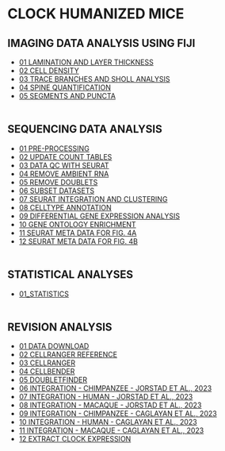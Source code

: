 # CLOCK HUMANIZED MICE

## IMAGING DATA ANALYSIS USING FIJI
- [01 LAMINATION AND LAYER THICKNESS](IMAGING_DATA_ANALYSIS/01_LAMINATION_AND_LAYER_THICKNESS.md)
- [02 CELL DENSITY](IMAGING_DATA_ANALYSIS/02_CELL_DENSITY.md)
- [03 TRACE BRANCHES AND SHOLL ANALYSIS](IMAGING_DATA_ANALYSIS/03_TRACE_BRANCHES_AND_SHOLL_ANALYSIS.md)
- [04 SPINE QUANTIFICATION](IMAGING_DATA_ANALYSIS/04_SPINE_QUANTIFICATION.md)
- [05 SEGMENTS AND PUNCTA](IMAGING_DATA_ANALYSIS/05_SEGMENTS_AND_PUNCTA.md)
<br></br>

## SEQUENCING DATA ANALYSIS
- [01 PRE-PROCESSING](SEQUENCING_DATA_ANALYSIS/01_PREPROCESSING.md)
- [02 UPDATE COUNT TABLES](SEQUENCING_DATA_ANALYSIS/02_UPDATECOUNTS.md)
- [03 DATA QC WITH SEURAT](SEQUENCING_DATA_ANALYSIS/03_DATAQCSEURAT.md)
- [04 REMOVE AMBIENT RNA](SEQUENCING_DATA_ANALYSIS/04_REMOVEAMBIENT.md)
- [05 REMOVE DOUBLETS](SEQUENCING_DATA_ANALYSIS/05_REMOVEDOUBLETS.md)
- [06 SUBSET DATASETS](SEQUENCING_DATA_ANALYSIS/06_SUBSETDATASETS.md)
- [07 SEURAT INTEGRATION AND CLUSTERING](SEQUENCING_DATA_ANALYSIS/07_SEURAT_INTERGRATION_CLUSTERING.md)
- [08 CELLTYPE ANNOTATION](SEQUENCING_DATA_ANALYSIS/08_CELLTYPE_ANNOTATION.md)
- [09 DIFFERENTIAL GENE EXPRESSION ANALYSIS](SEQUENCING_DATA_ANALYSIS/09_DIFFERENTIAL_GENE_EXPRESSION.md)
- [10 GENE ONTOLOGY ENRICHMENT](SEQUENCING_DATA_ANALYSIS/10_GENE_ONTOLOGY.md)
- [11 SEURAT META DATA FOR FIG. 4A](SEQUENCING_DATA_ANALYSIS/Fig4A_P07_metatable.txt)
- [12 SEURAT META DATA FOR FIG. 4B](SEQUENCING_DATA_ANALYSIS/Fig4B_P56_metatable.txt)
<br></br>

## STATISTICAL ANALYSES
- [01_STATISTICS](STATISTICAL_ANALYSES/01_STATISTICS_R.md)
<br></br>

## REVISION ANALYSIS
- [01 DATA DOWNLOAD](REVISION_ANALYSIS/01_DATA_DOWNLOAD.md)
- [02 CELLRANGER REFERENCE](REVISION_ANALYSIS/02_CELLRANGER_REFERENCE.md)
- [03 CELLRANGER](REVISION_ANALYSIS/03_CELLRANGER.md)
- [04 CELLBENDER](REVISION_ANALYSIS/04_CELLBENDER.md)
- [05 DOUBLETFINDER](REVISION_ANALYSIS/05_DOUBLET_FINDER.md)
- [06 INTEGRATION - CHIMPANZEE - JORSTAD ET AL., 2023](REVISION_ANALYSIS/06_INTEGRATION_CHIMPANZEE_JORSTAD_2023.md)
- [07 INTEGRATION - HUMAN - JORSTAD ET AL., 2023](REVISION_ANALYSIS/07_INTEGRATION_HUMAN_JORSTAD_2023.md)
- [08 INTEGRATION - MACAQUE - JORSTAD ET AL., 2023](REVISION_ANALYSIS/08_INTEGRATION_MACAQUE_JORSTAD_2023.md)
- [09 INTEGRATION - CHIMPANZEE - CAGLAYAN ET AL., 2023](REVISION_ANALYSIS/09_INTEGRATION_CHIMPANZEE_CAGLAYAN_2023.md)
- [10 INTEGRATION - HUMAN - CAGLAYAN ET AL., 2023](REVISION_ANALYSIS/10_INTEGRATION_HUMAN_CAGLAYAN_2023.md)
- [11 INTEGRATION - MACAQUE - CAGLAYAN ET AL., 2023](REVISION_ANALYSIS/11_INTEGRATION_MACAQUE_CAGLAYAN_2023.md)
- [12 EXTRACT CLOCK EXPRESSION](REVISION_ANALYSIS/12_CLOCK_EXPRESSION.md)
<br></br>

